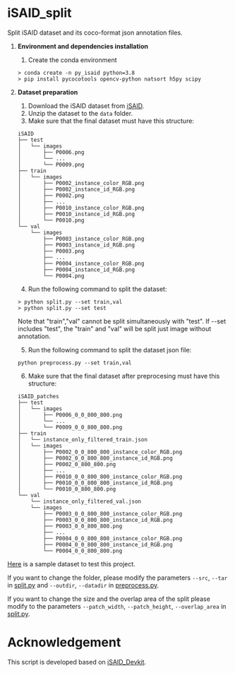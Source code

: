 # iSAID_split
Split iSAID dataset and its coco-format json annotation files.

1.  **Environment and dependencies installation**
    1. Create the conda environment
    ```
    > conda create -n py_isaid python=3.8
    > pip install pycocotools opencv-python natsort h5py scipy
    ```

2.  **Dataset preparation**
    1. Download the iSAID dataset from [iSAID](https://captain-whu.github.io/iSAID/).
    2. Unzip the dataset to the `data` folder.
    3. Make sure that the final dataset must have this structure:
    ```
    iSAID
    ├── test
    │   └── images
    │       ├── P0006.png
    │       └── ...
    │       └── P0009.png
    ├── train
    │   └── images
    │       ├── P0002_instance_color_RGB.png
    │       ├── P0002_instance_id_RGB.png
    │       ├── P0002.png
    │       ├── ...
    │       ├── P0010_instance_color_RGB.png
    │       ├── P0010_instance_id_RGB.png
    │       └── P0010.png
    └── val
        └── images
            ├── P0003_instance_color_RGB.png
            ├── P0003_instance_id_RGB.png
            ├── P0003.png
            ├── ...
            ├── P0004_instance_color_RGB.png
            ├── P0004_instance_id_RGB.png
            └── P0004.png
    ```
    4. Run the following command to split the dataset:
    ```
    > python split.py --set train,val
    > python split.py --set test
    ```
    Note that "train","val" cannot be split simultaneously with "test". If --set includes "test", the "train" and "val" will be split just image without annotation.

    5. Run the following command to split the dataset json file:
    ```
    python preprocess.py --set train,val
    ```
    6. Make sure that the final dataset after preprocesing must have this structure:
    ```
    iSAID_patches
    ├── test
    │   └── images
    │       ├── P0006_0_0_800_800.png
    │       └── ...
    │       └── P0009_0_0_800_800.png
    ├── train
    │   └── instance_only_filtered_train.json
    │   └── images
    │       ├── P0002_0_0_800_800_instance_color_RGB.png
    │       ├── P0002_0_0_800_800_instance_id_RGB.png
    │       ├── P0002_0_800_800.png
    │       ├── ...
    │       ├── P0010_0_0_800_800_instance_color_RGB.png
    │       ├── P0010_0_0_800_800_instance_id_RGB.png
    │       └── P0010_0_800_800.png
    └── val
        └── instance_only_filtered_val.json
        └── images
            ├── P0003_0_0_800_800_instance_color_RGB.png
            ├── P0003_0_0_800_800_instance_id_RGB.png
            ├── P0003_0_0_800_800.png
            ├── ...
            ├── P0004_0_0_800_800_instance_color_RGB.png
            ├── P0004_0_0_800_800_instance_id_RGB.png
            └── P0004_0_0_800_800.png
    ```

[Here](dataset/iSAID) is a sample dataset to test this project.

If you want to change the folder, please modify the parameters ```--src```, ```--tar``` in [split.py](split.py) and ```--outdir```, ```--datadir``` in [preprocess.py](preprocess.py).

If you want to change the size and the overlap area of the split please modify to the parameters ```--patch_width```, ```--patch_height```, ```--overlap_area``` in [split.py](split.py).

# Acknowledgement
This script is developed based on [iSAID_Devkit](https://github.com/CAPTAIN-WHU/iSAID_Devkit).